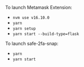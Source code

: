 To launch Metamask Extension:
- ```nvm use v16.10.0```
- ```yarn```
- ```yarn setup``` 
- ```yarn start --build-type=flask``` 

To launch safe-2fa-snap:
- ```yarn```
- ```yarn start``` 